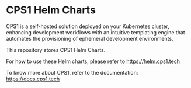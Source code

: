 # CPS1 Helm Charts

CPS1 is a self-hosted solution deployed on your Kubernetes cluster, enhancing development workflows
with an intuitive templating engine that automates the provisioning of ephemeral development environments.

This repository stores CPS1 Helm Charts.

For how to use these Helm charts, please refer to https://helm.cps1.tech

To know more about CPS1, refer to the documentation: https://docs.cps1.tech


